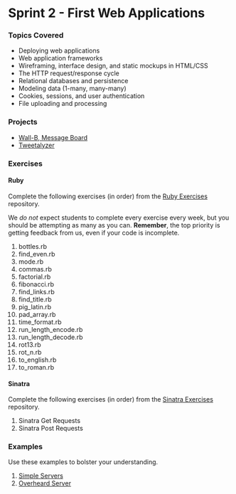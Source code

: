 # Sprint 2 - First Web Applications

### Topics Covered

- Deploying web applications
- Web application frameworks
- Wireframing, interface design, and static mockups in HTML/CSS
- The HTTP request/response cycle
- Relational databases and persistence
- Modeling data (1-many, many-many)
- Cookies, sessions, and user authentication
- File uploading and processing

### Projects

- [Wall-B, Message Board][wall-b]
- [Tweetalyzer][tweetalyzer]

### Exercises

#### Ruby

Complete the following exercises (in order) from the [Ruby Exercises][ruby-exercises] repository.

We _do not_ expect students to complete every exercise every week, but you should be attempting as many as you can. **Remember**, the top priority is getting feedback from us, even if your code is incomplete.

1. bottles.rb
1. find_even.rb
1. mode.rb
1. commas.rb
1. factorial.rb
1. fibonacci.rb
1. find_links.rb
1. find_title.rb
1. pig_latin.rb
1. pad_array.rb
1. time_format.rb
1. run_length_encode.rb
1. run_length_decode.rb
1. rot13.rb
1. rot_n.rb
1. to_english.rb
1. to_roman.rb

#### Sinatra

Complete the following exercises (in order) from the [Sinatra Exercises][sinatra-exercises] repository.

1. Sinatra Get Requests
1. Sinatra Post Requests

### Examples

Use these examples to bolster your understanding.

1. [Simple Servers][simple-servers]
1. [Overheard Server][overheard-server]

<!-- Projects -->

[wall-b]:https://github.com/codeunion/wall-b
[tweetalyzer]:https://github.com/codeunion/tweetalyzer

<!-- Exercises -->

[ruby-exercises]:https://github.com/codeunion/ruby-exercises
[sinatra-exercises]:https://github.com/codeunion/sinatra-exercises

<!-- Examples -->

[simple-servers]:https://github.com/codeunion/simple-servers
[overheard-server]:https://github.com/codeunion/overheard-server
